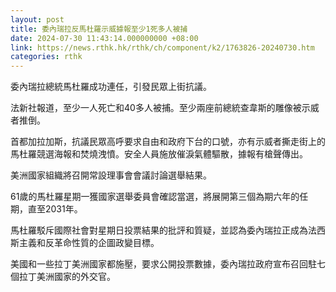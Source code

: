 ```yaml
---
layout: post
title: 委內瑞拉反馬杜羅示威據報至少1死多人被捕
date: 2024-07-30 11:43:14.000000000 +08:00
link: https://news.rthk.hk/rthk/ch/component/k2/1763826-20240730.htm
categories: rthk
---
```


委內瑞拉總統馬杜羅成功連任，引發民眾上街抗議。

法新社報道，至少一人死亡和40多人被捕。至少兩座前總統查韋斯的雕像被示威者推倒。

首都加拉加斯，抗議民眾高呼要求自由和政府下台的口號，亦有示威者撕走街上的馬杜羅競選海報和焚燒洩憤。安全人員施放催淚氣體驅散，據報有槍聲傳出。

美洲國家組織將召開常設理事會會議討論選舉結果。

61歲的馬杜羅星期一獲國家選舉委員會確認當選，將展開第三個為期六年的任期，直至2031年。

馬杜羅駁斥國際社會對星期日投票結果的批評和質疑，並認為委內瑞拉正成為法西斯主義和反革命性質的企圖政變目標。

美國和一些拉丁美洲國家都施壓，要求公開投票數據，委內瑞拉政府宣布召回駐七個拉丁美洲國家的外交官。
